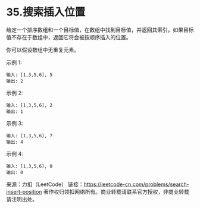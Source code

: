 # 35.搜索插入位置
给定一个排序数组和一个目标值，在数组中找到目标值，并返回其索引。如果目标值不存在于数组中，返回它将会被按顺序插入的位置。

你可以假设数组中无重复元素。

示例 1:
```text
输入: [1,3,5,6], 5
输出: 2
```

示例 2:
```text
输入: [1,3,5,6], 2
输出: 1
```

示例 3:
```text
输入: [1,3,5,6], 7
输出: 4
```

示例 4:
```text
输入: [1,3,5,6], 0
输出: 0
```

来源：力扣（LeetCode）
链接：https://leetcode-cn.com/problems/search-insert-position
著作权归领扣网络所有。商业转载请联系官方授权，非商业转载请注明出处。